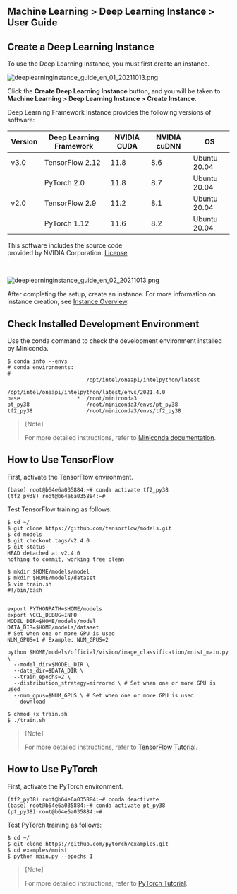 ## Machine Learning > Deep Learning Instance > User Guide

## Create a Deep Learning Instance

To use the Deep Learning Instance, you must first create an instance.

![deeplearninginstance_guide_en_01_20211013.png](https://static.toastoven.net/prod_deep_learning_instance/deeplearninginstance_guide_en_01_20211013.png)

Click the **Create Deep Learning Instance** button, and you will be taken to **Machine Learning > Deep Learning Instance > Create Instance**.

Deep Learning Framework Instance provides the following versions of software:

| Version | Deep Learning Framework | NVIDIA CUDA | NVIDIA cuDNN | OS | 
| --- | --- | --- | --- | --- |
| v3.0 | TensorFlow 2.12 | 11.8 | 8.6 | Ubuntu 20.04 |
| | PyTorch 2.0 | 11.8 | 8.7 | Ubuntu 20.04 |
| v2.0 | TensorFlow 2.9 | 11.2 | 8.1 | Ubuntu 20.04 |
| | PyTorch 1.12 | 11.6 | 8.2 | Ubuntu 20.04 |

This software includes the source code <br> provided by NVIDIA Corporation. [License](https://docs.nvidia.com/deeplearning/cudnn/sla/index.html)

<br>

![deeplearninginstance_guide_en_02_20211013.png](https://static.toastoven.net/prod_deep_learning_instance/deeplearninginstance_guide_en_02_20211013.png)

After completing the setup, create an instance. For more information on instance creation, see [Instance Overview](http://docs.toast.com/en/Compute/Instance/en/overview/).

## Check Installed Development Environment

Use the conda command to check the development environment installed by Miniconda.

```
$ conda info --envs
# conda environments:
#
                         /opt/intel/oneapi/intelpython/latest
                         /opt/intel/oneapi/intelpython/latest/envs/2021.4.0
base                  *  /root/miniconda3
pt_py38                  /root/miniconda3/envs/pt_py38
tf2_py38                 /root/miniconda3/envs/tf2_py38
```

>\[Note]
>
>For more detailed instructions, refer to [Miniconda documentation](https://docs.conda.io/en/latest/miniconda.html).

## How to Use TensorFlow

First, activate the TensorFlow environment.

```
(base) root@b64e6a035884:~# conda activate tf2_py38
(tf2_py38) root@b64e6a035884:~#
```

Test TensorFlow training as follows:

```
$ cd ~/
$ git clone https://github.com/tensorflow/models.git
$ cd models
$ git checkout tags/v2.4.0
$ git status
HEAD detached at v2.4.0
nothing to commit, working tree clean

$ mkdir $HOME/models/model
$ mkdir $HOME/models/dataset
$ vim train.sh
#!/bin/bash


export PYTHONPATH=$HOME/models
export NCCL_DEBUG=INFO
MODEL_DIR=$HOME/models/model
DATA_DIR=$HOME/models/dataset
# Set when one or more GPU is used
NUM_GPUS=1 # Example: NUM_GPUS=2

python $HOME/models/official/vision/image_classification/mnist_main.py \
  --model_dir=$MODEL_DIR \
  --data_dir=$DATA_DIR \
  --train_epochs=2 \
  --distribution_strategy=mirrored \ # Set when one or more GPU is used
  --num_gpus=$NUM_GPUS \ # Set when one or more GPU is used
  --download

$ chmod +x train.sh
$ ./train.sh
```

>\[Note]
>
>For more detailed instructions, refer to [TensorFlow Tutorial](https://www.tensorflow.org/tutorials).

## How to Use PyTorch

First, activate the PyTorch environment.

```
(tf2_py38) root@b64e6a035884:~# conda deactivate
(base) root@b64e6a035884:~# conda activate pt_py38
(pt_py38) root@b64e6a035884:~#
```

Test PyTorch training as follows:

```
$ cd ~/
$ git clone https://github.com/pytorch/examples.git
$ cd examples/mnist
$ python main.py --epochs 1
```

>\[Note]
>
>For more detailed instructions, refer to [PyTorch Tutorial](https://pytorch.org/tutorials/).
